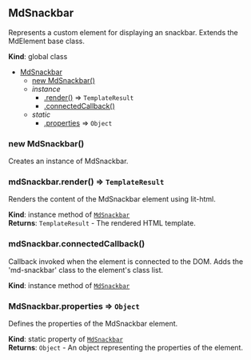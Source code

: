 <a name="MdSnackbar"></a>

## MdSnackbar
Represents a custom element for displaying an snackbar.Extends the MdElement base class.

**Kind**: global class  

* [MdSnackbar](#MdSnackbar)
    * [new MdSnackbar()](#new_MdSnackbar_new)
    * _instance_
        * [.render()](#MdSnackbar+render) ⇒ <code>TemplateResult</code>
        * [.connectedCallback()](#MdSnackbar+connectedCallback)
    * _static_
        * [.properties](#MdSnackbar.properties) ⇒ <code>Object</code>

<a name="new_MdSnackbar_new"></a>

### new MdSnackbar()
Creates an instance of MdSnackbar.

<a name="MdSnackbar+render"></a>

### mdSnackbar.render() ⇒ <code>TemplateResult</code>
Renders the content of the MdSnackbar element using lit-html.

**Kind**: instance method of [<code>MdSnackbar</code>](#MdSnackbar)  
**Returns**: <code>TemplateResult</code> - The rendered HTML template.  
<a name="MdSnackbar+connectedCallback"></a>

### mdSnackbar.connectedCallback()
Callback invoked when the element is connected to the DOM.Adds the 'md-snackbar' class to the element's class list.

**Kind**: instance method of [<code>MdSnackbar</code>](#MdSnackbar)  
<a name="MdSnackbar.properties"></a>

### MdSnackbar.properties ⇒ <code>Object</code>
Defines the properties of the MdSnackbar element.

**Kind**: static property of [<code>MdSnackbar</code>](#MdSnackbar)  
**Returns**: <code>Object</code> - An object representing the properties of the element.  
